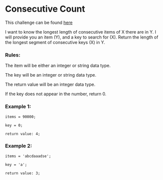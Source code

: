 # Consecutive Count

This challenge can be found [here](https://www.codewars.com/kata/59c3e819d751df54e9000098)

I want to know the longest length of consecutive items of X there are in Y. I will provide you an item (Y), and a key to search for (X). Return the length of the longest segment of consecutive keys (X) in Y.

### Rules:

The item will be either an integer or string data type.

The key will be an integer or string data type.

The return value will be an integer data type.

If the key does not appear in the number, return 0.

### Example 1:
```
items = 90000;

key = 0;

return value: 4;
```

### Example 2:

```
items = 'abcdaaadse';

key = 'a';

return value: 3;
```